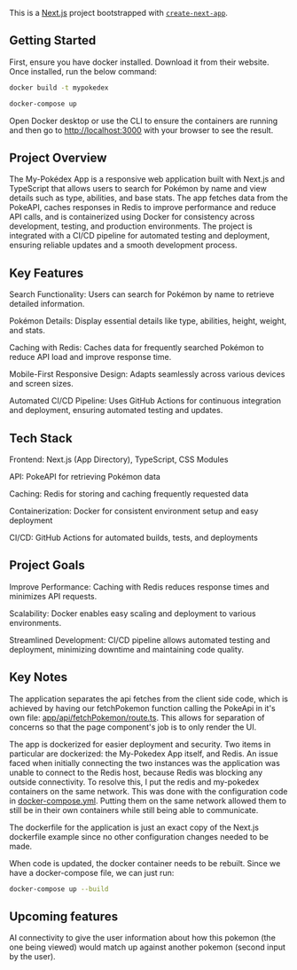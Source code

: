 This is a [Next.js](https://nextjs.org) project bootstrapped with [`create-next-app`](https://nextjs.org/docs/app/api-reference/cli/create-next-app).

## Getting Started

First, ensure you have docker installed. Download it from their website. Once installed, run the below command:

```bash
docker build -t mypokedex
```

```bash
docker-compose up
```

Open Docker desktop or use the CLI to ensure the containers are running and then go to [http://localhost:3000](http://localhost:3000) with your browser to see the result.

## Project Overview
The My-Pokédex App is a responsive web application built with Next.js and TypeScript that allows users to search for Pokémon by name and view details such as type, abilities, and base stats. The app fetches data from the PokeAPI, caches responses in Redis to improve performance and reduce API calls, and is containerized using Docker for consistency across development, testing, and production environments. The project is integrated with a CI/CD pipeline for automated testing and deployment, ensuring reliable updates and a smooth development process.

## Key Features
Search Functionality: Users can search for Pokémon by name to retrieve detailed information.

Pokémon Details: Display essential details like type, abilities, height, weight, and stats.

Caching with Redis: Caches data for frequently searched Pokémon to reduce API load and improve response time.

Mobile-First Responsive Design: Adapts seamlessly across various devices and screen sizes.

Automated CI/CD Pipeline: Uses GitHub Actions for continuous integration and deployment, ensuring automated testing and updates.

## Tech Stack
Frontend: Next.js (App Directory), TypeScript, CSS Modules

API: PokeAPI for retrieving Pokémon data

Caching: Redis for storing and caching frequently requested data

Containerization: Docker for consistent environment setup and easy deployment

CI/CD: GitHub Actions for automated builds, tests, and deployments

## Project Goals
Improve Performance: Caching with Redis reduces response times and minimizes API requests.

Scalability: Docker enables easy scaling and deployment to various environments.

Streamlined Development: CI/CD pipeline allows automated testing and deployment, minimizing downtime and maintaining code quality.

## Key Notes
The application separates the api fetches from the client side code, which is achieved by having our fetchPokemon function calling the PokeApi in it's own file: [app/api/fetchPokemon/route.ts](https://github.com/UzairJ99/my-pokedex/blob/main/src/app/api/fetchPokemon/route.ts). This allows for separation of concerns so that the page component's job is to only render the UI.

The app is dockerized for easier deployment and security. Two items in particular are dockerized: the My-Pokedex App itself, and Redis. An issue faced when initially connecting the two instances was the application was unable to connect to the Redis host, because Redis was blocking any outside connectivity. To resolve this, I put the redis and my-pokedex containers on the same network. This was done with the configuration code in [docker-compose.yml](https://github.com/UzairJ99/my-pokedex/blob/main/docker-compose.yml). Putting them on the same network allowed them to still be in their own containers while still being able to communicate.

The dockerfile for the application is just an exact copy of the Next.js dockerfile example since no other configuration changes needed to be made.

When code is updated, the docker container needs to be rebuilt. Since we have a docker-compose file, we can just run:
```bash
docker-compose up --build
```

## Upcoming features
AI connectivity to give the user information about how this pokemon (the one being viewed) would match up against another pokemon (second input by the user).
